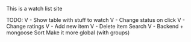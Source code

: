 This is a watch list site

TODO:
V - Show table with stuff to watch
V - Change status on click
V - Change ratings
V - Add new item
V - Delete item
Search
V - Backend + mongoose
Sort
Make it more global (with groups)
